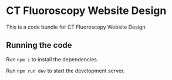 
  # CT Fluoroscopy Website Design

  This is a code bundle for CT Fluoroscopy Website Design

  ## Running the code

  Run `npm i` to install the dependencies.

  Run `npm run dev` to start the development server.
  
